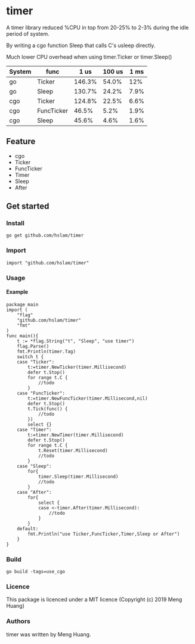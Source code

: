 # timer
A timer library reduced %CPU in top from 20-25% to 2-3% during the idle period of system.

By writing a cgo function Sleep that calls C's usleep directly.

Much lower CPU overhead when using timer.Ticker or timer.Sleep()

System |func   |1 us   |100 us|1 ms
 ---- | ----- | ------  | ------  | ------
go     |Ticker     |146.3% |54.0% |12%
go     |Sleep      |130.7% |24.2% |7.9%
cgo    |Ticker     |124.8% |22.5% |6.6%
cgo    |FuncTicker |46.5%  |5.2%  |1.9%
cgo    |Sleep      |45.6%  |4.6%  |1.6%

## Feature
* cgo
* Ticker
* FuncTicker
* Timer
* Sleep
* After

## Get started

### Install
```
go get github.com/hslam/timer
```
### Import
```
import "github.com/hslam/timer"
```
### Usage
#### Example
```
package main
import (
	"flag"
	"github.com/hslam/timer"
	"fmt"
)
func main(){
	t := *flag.String("t", "Sleep", "use timer")
	flag.Parse()
	fmt.Println(timer.Tag)
	switch t {
	case "Ticker":
		t:=timer.NewTicker(timer.Millisecond)
		defer t.Stop()
		for range t.C {
			//todo
		}
	case "FuncTicker":
		t:=timer.NewFuncTicker(timer.Millisecond,nil)
		defer t.Stop()
		t.Tick(func() {
			//todo
		})
		select {}
	case "Timer":
		t:=timer.NewTimer(timer.Millisecond)
		defer t.Stop()
		for range t.C {
			t.Reset(timer.Millisecond)
			//todo
		}
	case "Sleep":
		for{
			timer.Sleep(timer.Millisecond)
			//todo
		}
	case "After":
		for{
			select {
			case <-timer.After(timer.Millisecond):
				//todo
			}
		}
	default:
		fmt.Println("use Ticker,FuncTicker,Timer,Sleep or After")
	}
}
```

### Build
```
go build -tags=use_cgo
```

### Licence
This package is licenced under a MIT licence (Copyright (c) 2019 Meng Huang)


### Authors
timer was written by Meng Huang.


